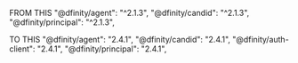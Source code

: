 FROM THIS
"@dfinity/agent": "^2.1.3",
"@dfinity/candid": "^2.1.3",
"@dfinity/principal": "^2.1.3",

TO THIS
"@dfinity/agent": "2.4.1",
"@dfinity/candid": "2.4.1",
"@dfinity/auth-client": "2.4.1",
"@dfinity/principal": "2.4.1",
